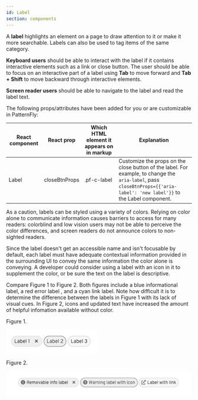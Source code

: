 ```yaml
---
id: Label
section: components
---
```


A **label** highlights an element on a page to draw attention to it or make it more searchable. Labels can also be used to tag items of the same category.

**Keyboard users** should be able to interact with the label if it contains interactive elements such as a link or close button. The user should be able to focus on an interactive part of a label using **Tab** to move forward and **Tab + Shift** to move backward through interactive elements.

**Screen reader users** should be able to navigate to the label and read the label text.

The following props/attributes have been added for you or are customizable in PatternFly:

| React component | React prop | Which HTML element it appears on in markup | Explanation | 
|---|---|---|---|
| Label | closeBtnProps | .pf-c-label | Customize the props on the close button of the label. For example, to change the `aria-label`, pass `closeBtnProps={{'aria-label': 'new label'}}` to the Label component. |

As a caution, labels can be styled using a variety of colors. Relying on color alone to communicate information causes barriers to
access for many readers: colorblind and low vision users may not be able to perceive the color differences, and screen
readers do not announce colors to non-sighted readers.

Since the label doesn't get an accessible name and isn't focusable by default, each label must have adequate contextual information
provided in the surrounding UI to convey the same information the color alone is conveying. A developer could consider
using a label with an icon in it to supplement the color, or be sure the text on the label is descriptive.

Compare Figure 1 to Figure 2. Both figures include a blue informational label,
a red error label , and a cyan link label. Note how difficult it is to determine the difference between the labels
in Figure 1 with its lack of visual cues. In Figure 2, icons and updated text have increased the amount of helpful 
infomation available without color.

Figure 1.

![labels without icons](../../../images/labels-no-icons.png)

Figure 2.

![labels with icons and better text](../../../images/labels-with-icons.png)